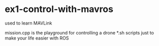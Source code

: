 # ex1-control-with-mavros
used to learn MAVLink

mission.cpp is the playground for controlling a drone
*.sh scripts just to make your life easier with ROS 
